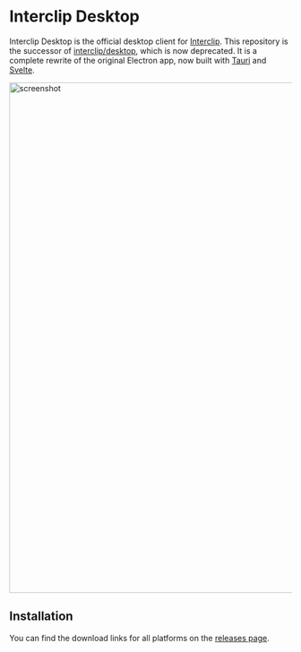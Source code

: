 # Interclip Desktop

Interclip Desktop is the official desktop client for [Interclip](https://interclip.app). This repository is the successor of [interclip/desktop](https://github.com/interclip/desktop), which is now deprecated. It is a complete rewrite of the original Electron app, now built with [Tauri](https://tauri.app) and [Svelte](https://svelte.dev).

<img width="912" alt="screenshot" src="https://user-images.githubusercontent.com/29888641/226114198-c866dea1-d722-4b1d-acc8-23fe776702a8.png">

## Installation 

You can find the download links for all platforms on the [releases page](https://github.com/interclip/iclip-tauri/releases/latest).
